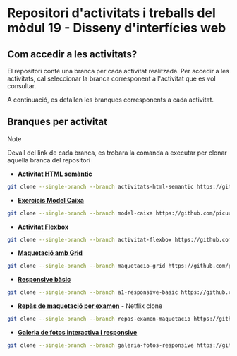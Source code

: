 # Repositori d'activitats i treballs del mòdul 19 - Disseny d'interfícies web

## Com accedir a les activitats?

El repositori conté una branca per cada activitat realitzada. Per accedir a les activitats, cal seleccionar la branca corresponent a l'activitat que es vol consultar.

A continuació, es detallen les branques corresponents a cada activitat.

## Branques per activitat

> [!NOTE]
> Devall del link de cada branca, es trobara la comanda a executar per clonar aquella branca del repositori

- **[Activitat HTML semàntic](https://github.com/picuu/m09/tree/activitats-html-semantic)**

```bash
git clone --single-branch --branch activitats-html-semantic https://github.com/picuu/m09
```

- **[Exercicis Model Caixa](https://github.com/picuu/m09/tree/model-caixa)**

```bash
git clone --single-branch --branch model-caixa https://github.com/picuu/m09
```

- **[Activitat Flexbox](https://github.com/picuu/m09/tree/activitat-flexbox)**

```bash
git clone --single-branch --branch activitat-flexbox https://github.com/picuu/m09
```

- **[Maquetació amb Grid](https://github.com/picuu/m09/tree/maquetacio-grid)**

```bash
git clone --single-branch --branch maquetacio-grid https://github.com/picuu/m09
```

- **[Responsive bàsic](https://github.com/picuu/m09/tree/a1-responsive-basic)**

```bash
git clone --single-branch --branch a1-responsive-basic https://github.com/picuu/m09
```

- **[Repàs de maquetació per examen](https://github.com/picuu/m09/tree/repas-examen-maquetacio)** - Netflix clone

```bash
git clone --single-branch --branch repas-examen-maquetacio https://github.com/picuu/m09
```

- **[Galeria de fotos interactiva i responsive](https://github.com/picuu/m09/tree/galeria-fotos-responsive)**

```bash
git clone --single-branch --branch galeria-fotos-responsive https://github.com/picuu/m09
```
